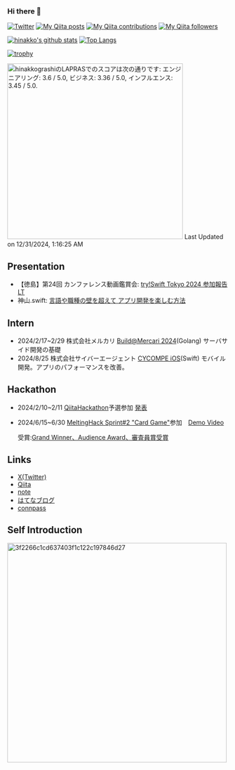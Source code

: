 ### Hi there 👋
[![Twitter](https://img.shields.io/twitter/follow/the_hinakkograshi?style=social)](https://twitter.com/the_hinakkograshi "Twitter")
[![My Qiita posts](https://qiita-badge.apiapi.app/s/hinakko/posts.svg)](http://qiita.com/hinakko "My Qiita posts")
[![My Qiita contributions](https://qiita-badge.apiapi.app/s/hinakko/contributions.svg)](http://qiita.com/hinakko "My Qiita contributions")
[![My Qiita followers](https://qiita-badge.apiapi.app/s/hinakko/followers.svg)](http://qiita.com/hinakko "My Qiita followers")

[![hinakko's github stats](https://github-readme-stats.vercel.app/api?username=hinakkograshi&show_icons=true)](https://github.com/hinakkograshi "hinakko's github stats")
[![Top Langs](https://github-readme-stats.vercel.app/api/top-langs/?username=hinakkograshi)](https://github.com/hinakkograshi "Top Langs")

[![trophy](https://github-profile-trophy.vercel.app/?username=hinakkograshi)](https://github.com/hinakkograshi "trophy")

<!--START_SECTION:lapras-card-->
<p ><a href="https://lapras.com/public/hinakkograshi" target="_blank" rel="noopener noreferrer"><img alt="hinakkograshiのLAPRASでのスコアは次の通りです: エンジニアリング: 3.6 / 5.0, ビジネス: 3.36 / 5.0, インフルエンス: 3.45 / 5.0." src="https://lapras-card-generator.vercel.app/api/svg?e=3.6&b=3.36&i=3.45&b1=%23020E27&b2=%230E5593&i1=%23030E21&i2=%231688BF&l=ja" width="400" ></a>  
Last Updated on 12/31/2024, 1:16:25 AM</p>
<!--END_SECTION:lapras-card-->

## Presentation
- 【徳島】第24回 カンファレンス動画鑑賞会: [try!Swift Tokyo 2024 参加報告 LT](https://speakerdeck.com/hinakko/try-swift-tokyo-chu-can-jia-bao-gao-lt)
- 神山.swift: [言語や職種の壁を超えて アプリ開発を楽しむ方法](https://speakerdeck.com/hinakko/yan-yu-yazhi-zhong-nobi-wochao-ete-apurikai-fa-wole-simufang-fa)

## Intern
- 2024/2/17~2/29 株式会社メルカリ [Build@Mercari 2024](https://careers.mercari.com/mercan/articles/40098/)(Golang) サーバサイド開発の基礎
- 2024/8/25 株式会社サイバーエージェント [CYCOMPE iOS](https://www.cyberagent.co.jp/careers/special/students/tech_cycompe/)(Swift) モバイル開発。アプリのパフォーマンスを改善。

## Hackathon
- 2024/2/10~2/11 [QiitaHackathon](https://qiita.com/official-campaigns/hackathon/2024-first)予選参加 [発表](https://x.com/chomado/status/1756581966894289317?s=20)
- 2024/6/15~6/30 [MeltingHack Sprint#2 "Card Game"](https://lu.ma/8ejyefqh)参加　[Demo Video](https://www.youtube.com/watch?v=psBKO-Zsgs0)

  受賞:[Grand Winner、Audience Award、審査員賞受賞](https://x.com/hinakkograshi/status/1807729132580794492)　

## Links
- [X(Twitter)](https://twitter.com/hinakkograshi)  
- [Qiita](https://qiita.com/hinakko)  
- [note](https://note.com/hinakkograshi)
- [はてなブログ](https://hinakkograshi.hatenablog.com/)
- [connpass](https://connpass.com/user/hinakko/)

## Self Introduction
[<img width="500" alt="3f2266c1cd637403f1c122c197846d27" src="https://github.com/user-attachments/assets/72ecfb88-5e34-4574-a859-39dac2b1de42">](https://speakerdeck.com/hinakko/zi-ji-shao-jie-suraido)
